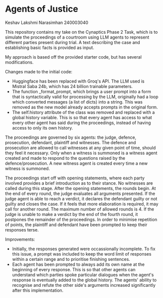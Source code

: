 # Agents of Justice

Keshav Lakshmi Narasimhan
240003040


This repository contains my take on the Cynaptics Phase 2 Task, which is to simulate the proceedings of a courtroom using LLM agents to represent different parties present during trial. A text describing the case and establishing basic facts is provided as input.

My approach is based off the provided starter code, but has several modifications. 

Changes made to the initial code:

-  Huggingface has been replaced with Groq's API. The LLM used is Mistral Saba 24b, which has 24 billion trainable parameters.
-  The function _format_prompt, which brings a user prompt into a form that is syntactically valid for processing by the LLM, originally had a loop which converted messages (a list of dicts) into a string. This was removed as the new model already accepts prompts in the original form.
- The self.history attribute of the class was removed and replaced with a global history variable. This is so that every agent has access to what every other agent has said during the proceedings, instead of having access to only its own history.

The proceedings are governed by six agents: the judge, defence, prosecution, defendant, plaintiff and witnesses. The defence and prosecution are allowed to call witnesses at any given point of time, should they feel it necessary. Only when a witness is summoned is a witness agent created and made to respond to the questions raised by the defence/prosecution. A new witness agent is created every time a new witness is summoned.

The proceedings start off with opening statements, where each party involved provides a brief introduction as to their stance. No witnesses are called during this stage. After the opening statements, the rounds begin. At the end of every round, the judge evaluates all arguments presented. If the judge agent is able to reach a verdict, it declares the defendant guilty or not guilty and closes the case. If it feels that more elaboration is required, it may call for another round. The maximum number of allowed rounds is 4. If the judge is unable to make a verdict by the end of the fourth round, it postpones the remainder of the proceedings. In order to minimise repetition of points, the plaintiff and defendant have been prompted to keep their responses terse.

Improvements:
- Initially, the responses generated were occassionally incomplete. To fix this issue, a prompt was included to keep the word limit of responses within a certain range and to prioritise finishing sentences.
- Each agent has been prompted to always add its own name at the beginning of every response. This is so that other agents can understand which parties spoke particular dialogues when the agent's response is eventually added to the global history. The agents' ability to recognise and refute the other side's arguments increased significantly after this implementation.
